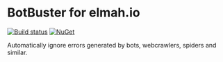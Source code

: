 # BotBuster for elmah.io

[![Build status](https://ci.appveyor.com/api/projects/status/62ykuemj3oa6h8e9?svg=true)](https://ci.appveyor.com/project/ThomasArdal/elmah-io-apps-botbuster)
[![NuGet](https://img.shields.io/nuget/vpre/elmah.io.apps.botbuster.svg)](https://www.nuget.org/packages/elmah.io.apps.botbuster)

Automatically ignore errors generated by bots, webcrawlers, spiders and similar.

